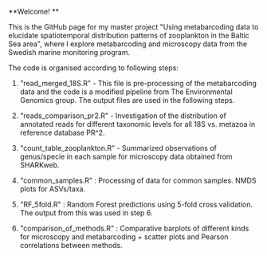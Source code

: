 **Welcome! **

This is the GitHub page for my master project "Using metabarcoding data to elucidate spatiotemporal distribution
patterns of zooplankton in the Baltic Sea area", where I explore metabarcoding and microscopy data from the Swedish marine monitoring program. 

The code is organised according to following steps:

1. "read_merged_18S.R" - This file is pre-processing of the metabarcoding data and the code is a modified pipeline from
   The Environmental Genomics group. The output files are used in the following steps. 

2. "reads_comparison_pr2.R" - Investigation of the distribution of annotated reads for different taxonomic levels for all 18S vs. metazoa in reference database PR^2.

3. "count_table_zooplankton.R" - Summarized observations of genus/specie in each sample for microscopy data obtained from SHARKweb. 

4. "common_samples.R" : Processing of data for common samples. NMDS plots for ASVs/taxa.

5. "RF_5fold.R" : Random Forest predictions using 5-fold cross validation. The output from this was used in step 6. 

6. "comparison_of_methods.R" : Comparative barplots of different kinds for microscopy and metabarcoding + scatter plots and Pearson correlations between methods. 

